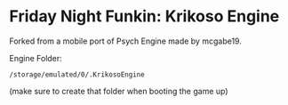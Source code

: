 # Friday Night Funkin: Krikoso Engine

Forked from a mobile port of Psych Engine made by mcgabe19.

Engine Folder:
```
/storage/emulated/0/.KrikosoEngine
```
(make sure to create that folder when booting the game up)
